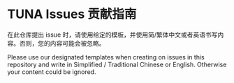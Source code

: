 # TUNA Issues 贡献指南

在此仓库提出 issue 时，请使用给定的模板，并使用简/繁体中文或者英语书写内容。否则，您的内容可能会被忽略。

Please use our designated templates when creating on issues in this repository and write in Simplified / Traditional Chinese or English. Otherwise your content could be ignored.
